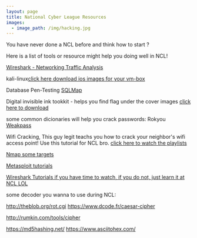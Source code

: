 ```yaml
---
layout: page
title: National Cyber League Resources
images:
  - image_path: /img/hacking.jpg
---
```

You have never done a NCL before and think how to start ?

Here is a list of tools or resource might help you doing well in NCL!

[Wireshark - Networking Traffic Analysis](https://www.wireshark.org/) 

kali-linux[click here download ios images for your vm-box](https://www.offensive-security.com/kali-linux-vm-vmware-virtualbox-hyperv-image-download/)

Database Pen-Testing [SQLMap](https://tools.kali.org/vulnerability-analysis/sqlmap)

Digital invisible ink tookkit - helps you find flag under the cover images [click here to download](https://untcybersecurity.com/resources/diit-1.5.jar)

some common dicionaries will help you crack passwords:
Rokyou
[Weakpass](https://weakpass.com/)

Wifi Cracking, This guy legit teachs you how to crack your neighbor's wifi access point! Use this tutorial for NCL bro. [click here to watch the playlists](https://www.youtube.com/watch?v=wd9KdsxTVa8&list=PL6gx4Cwl9DGC04FAovs0lswXTPXeomORn) 

[Nmap some targets](https://www.youtube.com/watch?v=3Ab1gw8vQjg&list=PL6gx4Cwl9DGBsINfLVidNVaZ-7_v1NJIo)

[Metasploit tutorials](https://www.youtube.com/watch?v=BVZBcNDDC-4&list=PL6gx4Cwl9DGBmwvjJoWhM4Lg5MceSbsja)

[Wireshark Tutorials if you have time to watch, if you do not, just learn it at NCL LOL](https://www.youtube.com/watch?v=flDzURAm8wQ&list=PL6gx4Cwl9DGBI2ZFuyZOl5Q7sptR7PwYN)

some decoder you wanna to use during NCL:

<http://theblob.org/rot.cgi>
<https://www.dcode.fr/caesar-cipher>

<http://rumkin.com/tools/cipher>

<https://md5hashing.net/>
<https://www.asciitohex.com/>